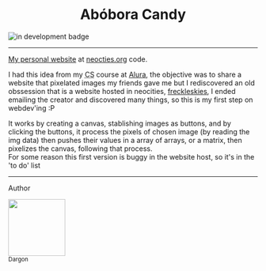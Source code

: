 <h1 align=center>Abóbora Candy</h1>

![in development badge](https://img.shields.io/badge/Status-in%20development-purple?style=flat-square)
<hr>
<p><a href='https://aboboracandy.neocities.org' target="_blank">My personal website</a> at <a href='https://neocities.org' target="_blank"> neocties.org</a> code.</p>
<p>
   I had this idea from my <abbr title="Computer Science">CS</abbr> course at <a href='https://www.alura.com.br/' target='_blank'>Alura</a>, the objective was to share a website that pixelated images my friends gave me but I rediscovered an old obssession that is a website hosted in neocities, <a href='https://freckleskies.neocities.org' target='_blank'>freckleskies</a>, I ended emailing the creator and discovered many things, so this is my first step on webdev'ing :P
</p>
<p>
   It works by creating a canvas, stablishing images as buttons, and by clicking the buttons, it process the pixels of chosen image (by reading the img data) then pushes their values in a array of arrays, or a matrix, then pixelizes the canvas, following that process.<br>
  For some reason this first version is buggy in the website host, so it's in the 'to do' list
</p>
<hr>
Author

[<img src="https://avatars.githubusercontent.com/u/130792776?v=4" width=115><br><sub>Dargon</sub>](https://github.com/D-argon)
